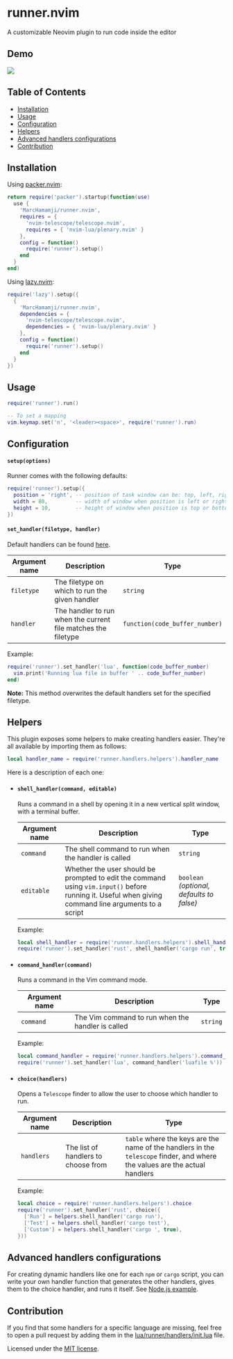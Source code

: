# runner.nvim

A customizable Neovim plugin to run code inside the editor 

## Demo
![](./demo/demo.gif) 

## Table of Contents

- [Installation](#installation)
- [Usage](#usage)
- [Configuration](#configuration)
- [Helpers](#helpers)
- [Advanced handlers configurations](#advanced-handlers-configurations)
- [Contribution](#contribution)

## Installation

  Using [packer.nvim](https://github.com/wbthomason/packer.nvim):

  ```lua
  return require('packer').startup(function(use)
    use {
      'MarcHamamji/runner.nvim',
      requires = {
        'nvim-telescope/telescope.nvim',
        requires = { 'nvim-lua/plenary.nvim' }
      },
      config = function()
        require('runner').setup()
      end
    }
  end)
  ```

  Using [lazy.nvim](https://github.com/folke/lazy.nvim):

  ```lua
  require('lazy').setup({
    {
      'MarcHamamji/runner.nvim',
      dependencies = {
        'nvim-telescope/telescope.nvim',
        dependencies = { 'nvim-lua/plenary.nvim' }
      }, 
      config = function()
        require('runner').setup()
      end
    }
  })
  ```

## Usage

  ```lua
  require('runner').run()

  -- To set a mapping
  vim.keymap.set('n', '<leader><space>', require('runner').run)
  ```

## Configuration

  #### `setup(options)`
  
  Runner comes with the following defaults:
  ```lua
  require('runner').setup({
    position = 'right', -- position of task window can be: top, left, right, bottom
    width = 80,         -- width of window when position is left or right
    height = 10,        -- height of window when position is top or bottom
  })
  ```

  #### `set_handler(filetype, handler)`
  
  Default handlers can be found [here](./lua/runner/handlers/init.lua).

  | Argument name | Description | Type |
  |---------------- | --------------- | --------------- |
  | `filetype` | The filetype on which to run the given handler | `string` |
  | `handler` | The handler to run when the current file matches the filetype | `function(code_buffer_number)`  |

  Example:

  ```lua
  require('runner').set_handler('lua', function(code_buffer_number)
    vim.print('Running lua file in buffer ' .. code_buffer_number)
  end)
  ```

  **Note:** This method overwrites the default handlers set for the specified filetype.

## Helpers
  
  This plugin exposes some helpers to make creating handlers easier. They're all available by importing them as follows:

  ```lua
  local handler_name = require('runner.handlers.helpers').handler_name
  ```

  Here is a description of each one:

  - #### `shell_handler(command, editable)`

    Runs a command in a shell by opening it in a new vertical split window, with a terminal buffer.
    
    | Argument name | Description | Type |
    |---------------- | --------------- | --------------- |
    | `command` | The shell command to run when the handler is called | `string` |
    | `editable`| Whether the user should be prompted to edit the command using `vim.input()` before running it. Useful when giving command line arguments to a script | `boolean` *(optional, defaults to false)* |
    
    Example:

    ```lua
    local shell_handler = require('runner.handlers.helpers').shell_handler
    require('runner').set_handler('rust', shell_handler('cargo run', true))
    ```

  - #### `command_handler(command)`
    
    Runs a command in the Vim command mode.

    | Argument name | Description | Type |
    |---------------- | --------------- | --------------- |
    | `command` | The Vim command to run when the handler is called | `string` |
    
    Example:

    ```lua
    local command_handler = require('runner.handlers.helpers').command_handler
    require('runner').set_handler('lua', command_handler('luafile %'))
    ```

  - #### `choice(handlers)`
    
    Opens a `Telescope` finder to allow the user to choose which handler to run.
    
    | Argument name | Description | Type |
    |---------------- | --------------- | --------------- |
    | `handlers` | The list of handlers to choose from | `table` where the keys are the name of the handlers in the `telescope` finder, and where the values are the actual handlers |
    
    Example:

    ```lua
    local choice = require('runner.handlers.helpers').choice
    require('runner').set_handler('rust', choice({
      ['Run'] = helpers.shell_handler('cargo run'),
      ['Test'] = helpers.shell_handler('cargo test'),
      ['Custom'] = helpers.shell_handler('cargo ', true),
    }))
    ```
## Advanced handlers configurations
  
  For creating dynamic handlers like one for each `npm` or `cargo` script, you can write your own handler function that generates the other handlers, gives them to the choice handler, and runs it itself.
  See [Node.js example](lua/runner/handlers/languages/nodejs/init.lua).

## Contribution

  If you find that some handlers for a specific language are missing, feel free to open a pull request by adding them in the [lua/runner/handlers/init.lua](lua/runner/handlers/init.lua) file.
  
  Licensed under the [MIT license](./LICENSE).

